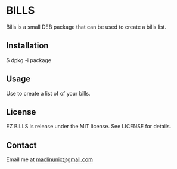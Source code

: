 # BILLS
Bills is a small DEB package that can be used to create a bills list.

## Installation

$ dpkg -i package

## Usage

Use to create a list of of your bills.

## License

EZ BILLS is release under the MIT license. See LICENSE for details.

## Contact

Email me at maclinunix@gmail.com
